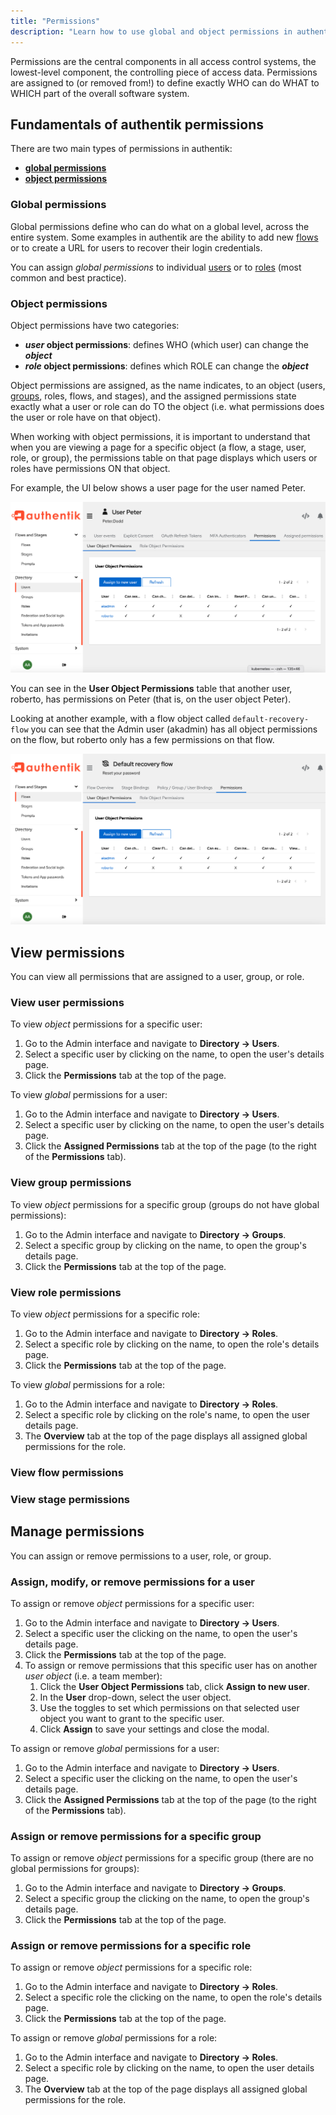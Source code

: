 ```yaml
---
title: "Permissions"
description: "Learn how to use global and object permissions in authentik."
---
```


Permissions are the central components in all access control systems, the lowest-level component, the controlling piece of access data. Permissions are assigned to (or removed from!) to define exactly WHO can do WHAT to WHICH part of the overall software system.

## Fundamentals of authentik permissions

There are two main types of permissions in authentik:

-   [**global permissions**](#global-permissions)
-   [**object permissions**](#object-permissions)

### Global permissions

Global permissions define who can do what on a global level, across the entire system. Some examples in authentik are the ability to add new [flows](../../flow/index.md) or to create a URL for users to recover their login credentials.

You can assign _global permissions_ to individual [users](../user/index.mdx) or to [roles](../roles/index.mdx) (most common and best practice).

### Object permissions

Object permissions have two categories:

-   **_user_ object permissions**: defines WHO (which user) can change the **_object_**
-   **_role_ object permissions**: defines which ROLE can change the **_object_**

Object permissions are assigned, as the name indicates, to an object (users, [groups](../group.md), roles, flows, and stages), and the assigned permissions state exactly what a user or role can do TO the object (i.e. what permissions does the user or role have on that object).

When working with object permissions, it is important to understand that when you are viewing a page for a specific object (a flow, a stage, user, role, or group), the permissions table on that page displays which users or roles have permissions ON that object.

For example, the UI below shows a user page for the user named Peter.

![](./user-page.png)

You can see in the **User Object Permissions** table that another user, roberto, has permissions on Peter (that is, on the user object Peter).

Looking at another example, with a flow object called `default-recovery-flow` you can see that the Admin user (akadmin) has all object permissions on the flow, but roberto only has a few permissions on that flow.

![](./flow-page.png)

## View permissions

You can view all permissions that are assigned to a user, group, or role.

### View user permissions

To view _object_ permissions for a specific user:

1. Go to the Admin interface and navigate to **Directory -> Users**.
2. Select a specific user by clicking on the name, to open the user's details page.
3. Click the **Permissions** tab at the top of the page.

To view _global_ permissions for a user:

1. Go to the Admin interface and navigate to **Directory -> Users**.
2. Select a specific user by clicking on the name, to open the user's details page.
3. Click the **Assigned Permissions** tab at the top of the page (to the right of the **Permissions** tab).

### View group permissions

To view _object_ permissions for a specific group (groups do not have global permissions):

1. Go to the Admin interface and navigate to **Directory -> Groups**.
2. Select a specific group by clicking on the name, to open the group's details page.
3. Click the **Permissions** tab at the top of the page.

### View role permissions

To view _object_ permissions for a specific role:

1. Go to the Admin interface and navigate to **Directory -> Roles**.
2. Select a specific role by clicking on the name, to open the role's details page.
3. Click the **Permissions** tab at the top of the page.

To view _global_ permissions for a role:

1. Go to the Admin interface and navigate to **Directory -> Roles**.
2. Select a specific role by clicking on the role's name, to open the user details page.
3. The **Overview** tab at the top of the page displays all assigned global permissions for the role.

### View flow permissions

### View stage permissions

## Manage permissions

You can assign or remove permissions to a user, role, or group.

### Assign, modify, or remove permissions for a user

To assign or remove _object_ permissions for a specific user:

1. Go to the Admin interface and navigate to **Directory -> Users**.
2. Select a specific user the clicking on the name, to open the user's details page.
3. Click the **Permissions** tab at the top of the page.
4. To assign or remove permissions that this specific user has on another _user object_ (i.e. a team member):
    1. Click the **User Object Permissions** tab, click **Assign to new user**.
    2. In the **User** drop-down, select the user object.
    3. Use the toggles to set which permissions on that selected user object you want to grant to the specific user.
    4. Click **Assign** to save your settings and close the modal.

To assign or remove _global_ permissions for a user:

1. Go to the Admin interface and navigate to **Directory -> Users**.
2. Select a specific user the clicking on the name, to open the user's details page.
3. Click the **Assigned Permissions** tab at the top of the page (to the right of the **Permissions** tab).

### Assign or remove permissions for a specific group

To assign or remove _object_ permissions for a specific group (there are no global permissions for groups):

1. Go to the Admin interface and navigate to **Directory -> Groups**.
2. Select a specific group the clicking on the name, to open the group's details page.
3. Click the **Permissions** tab at the top of the page.

### Assign or remove permissions for a specific role

To assign or remove _object_ permissions for a specific role:

1. Go to the Admin interface and navigate to **Directory -> Roles**.
2. Select a specific role the clicking on the name, to open the role's details page.
3. Click the **Permissions** tab at the top of the page.

To assign or remove _global_ permissions for a role:

1. Go to the Admin interface and navigate to **Directory -> Roles**.
2. Select a specific role by clicking on the name, to open the user details page.
3. The **Overview** tab at the top of the page displays all assigned global permissions for the role.
